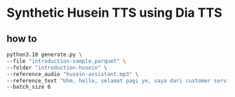 # Synthetic Husein TTS using Dia TTS

## how to

```bash
python3.10 generate.py \
--file "introduction-sample.parquet" \
--folder "introduction-husein" \
--reference_audio "husein-assistant.mp3" \
--reference_text "Uhm, hello, selamat pagi ye, saya dari customer service, boleh saya bantu you dengan apa apa ke?" \
--batch_size 6
```